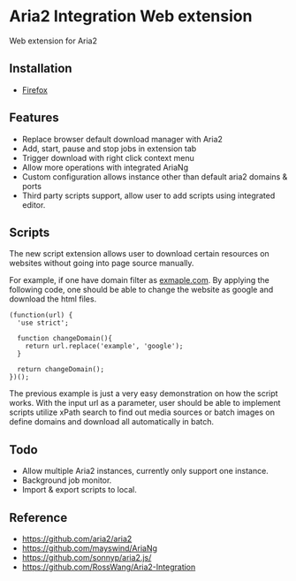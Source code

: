 # Aria2 Integration Web extension

Web extension for Aria2

## Installation
- [Firefox](https://addons.mozilla.org/en-US/firefox/addon/aria2-integration-extension/?utm_content=addons-manager-reviews-link&utm_medium=firefox-browser&utm_source=firefox-browser)

## Features

- Replace browser default download manager with Aria2
- Add, start, pause and stop jobs in extension tab
- Trigger download with right click context menu
- Allow more operations with integrated AriaNg
- Custom configuration allows instance other than default aria2 domains & ports
- Third party scripts support, allow user to add scripts using integrated editor.

## Scripts

The new script extension allows user to download certain resources on websites without going into page source manually.

For example, if one have domain filter as [exmaple.com](https://example.com). By applying the following code, one should
be able to change the website as google and download the html files.

```
(function(url) {
  'use strict';

  function changeDomain(){
    return url.replace('example', 'google');
  }

  return changeDomain();
})();
```

<p>
The previous example is just a very easy demonstration on how the script works. With the input url as a parameter, user
should be able to implement scripts utilize xPath search to find out media sources or batch images on define domains 
and download all automatically in batch.
</p>

## Todo

- Allow multiple Aria2 instances, currently only support one instance.
- Background job monitor.
- Import & export scripts to local.

## Reference

- https://github.com/aria2/aria2
- https://github.com/mayswind/AriaNg
- https://github.com/sonnyp/aria2.js/
- https://github.com/RossWang/Aria2-Integration
